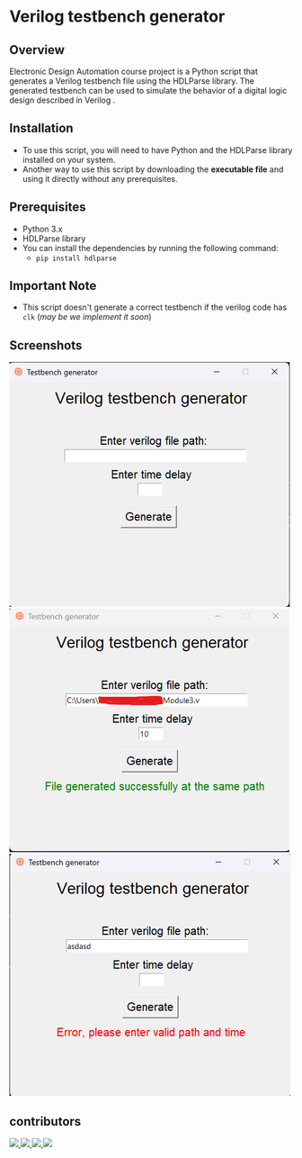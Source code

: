 # Verilog testbench generator
## Overview
Electronic Design Automation course project is a Python script that generates a Verilog testbench file using the HDLParse library. The generated testbench can be used to simulate the behavior of a digital logic design described in Verilog .

## Installation
- To use this script, you will need to have Python and the HDLParse library installed on your system.
- Another way to use this script by downloading the **executable file** and using it directly without any prerequisites.

## Prerequisites
- Python 3.x
- HDLParse library
- You can install the dependencies by running the following command:
  - `pip install hdlparse`


## Important Note
 - This script doesn't generate a correct testbench if the verilog code has `clk` (_may be we implement it soon_)

## Screenshots
![](https://github.com/Kerolos-Noshy/verilog_testbench_generator/blob/main/Screenshots/1.png)
![](https://github.com/Kerolos-Noshy/verilog_testbench_generator/blob/main/Screenshots/2.png)
![](https://github.com/Kerolos-Noshy/verilog_testbench_generator/blob/main/Screenshots/3.png)

## contributors

<a href="https://github.com/<Kerolos-Noshy>/Python/graphs/contributors">
  <img src="https://contrib.rocks/image?repo=<Kerolos-Noshy>/<verilog_testbench_generator>"/>
</a>
<a href="https://github.com/<anass-zikry>/Python/graphs/contributors">
  <img src="https://contrib.rocks/image?repo=<anass-zikry>/<verilog_testbench_generator>"/>
</a>
<a href="https://github.com/<xYoussefMahmoudx>/Python/graphs/contributors">
  <img src="https://contrib.rocks/image?repo=<xYoussefMahmoudx>/<verilog_testbench_generator>"/>
</a>
<a href="https://github.com/<Ahmedkhaledd1>/Python/graphs/contributors">
  <img src="https://contrib.rocks/image?repo=<Ahmedkhaledd1>/<verilog_testbench_generator>"/>
</a>



